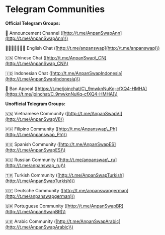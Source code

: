 # Telegram Communities

**Official Telegram Groups:** 

📣 Announcement Channel \([http://t.me/AnpanSwapAnn](http://t.me/AnpanSwapAnn)\) 

🏴󐁧󐁢󐁥󐁮󐁧󐁿 English Chat \([http://t.me/anpanswap](http://t.me/anpanswap)\) 

🇨🇳 Chinese Chat \([http://t.me/AnpanSwap\_CN](http://t.me/AnpanSwap_CN)\) 

🇮🇩 Indonesian Chat \([http://t.me/AnpanSwapIndonesia](http://t.me/AnpanSwapIndonesia)\) 

😤 Ban Appeal \([https://t.me/joinchat/C\_9mwknNuKq-cfXQ4-HMHA](https://t.me/joinchat/C_9mwknNuKq-cfXQ4-HMHA)\)



**Unofficial Telegram Groups:**

 🇻🇳 Vietnamese Community \([http://t.me/AnpanSwapVI](http://t.me/AnpanSwapVI)\) 

🇵🇭 Filipino Community \([http://t.me/Anpanswap\_Ph](http://t.me/Anpanswap_Ph)\) 

🇪🇸 Spanish Community \([http://t.me/AnpanSwapES](http://t.me/AnpanSwapES)\) 

🇷🇺 Russian Community \([http://t.me/anpanswap\_ru](http://t.me/anpanswap_ru)\) 

🇹🇷 Turkish Community \([http://t.me/AnpanSwapTurkish](http://t.me/AnpanSwapTurkish)\)

 🇩🇪 Deutsche Community \([http://t.me/anpanswapgerman](http://t.me/anpanswapgerman)\)

 🇧🇷 Portuguese Community \([http://t.me/AnpanSwapBR](http://t.me/AnpanSwapBR)\) 

🇦🇪 Arabic Community \([http://t.me/AnpanSwapArabic](http://t.me/AnpanSwapArabic)\)

